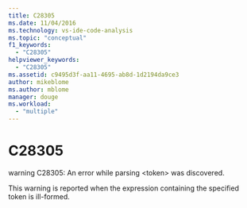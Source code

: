 ```yaml
---
title: C28305
ms.date: 11/04/2016
ms.technology: vs-ide-code-analysis
ms.topic: "conceptual"
f1_keywords:
  - "C28305"
helpviewer_keywords:
  - "C28305"
ms.assetid: c9495d3f-aa11-4695-ab8d-1d2194da9ce3
author: mikeblome
ms.author: mblome
manager: douge
ms.workload:
  - "multiple"
---
```

# C28305
warning C28305: An error while parsing \<token> was discovered.

 This warning is reported when the expression containing the specified token is ill-formed.
